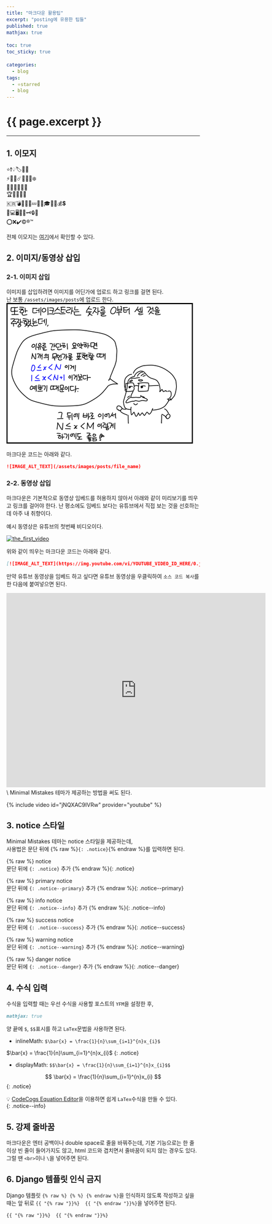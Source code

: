 ```yaml
---
title: "마크다운 활용팁"
excerpt: "posting에 유용한 팁들"
published: true
mathjax: true

toc: true
toc_sticky: true

categories:
  - blog
tags:
  - ⭐starred
  - blog
---
```

# {{ page.excerpt }}
---
## 1. 이모지
⭐❗💡🏷️🔖📎  
⚡🌟🌠☄️🌈🔥💧❄️  
🥞🧀🥓🍔🍕🍺  
🏆🥇🥈🥉🏅  
🇰🇷💣💢💥💯💤🦈🧭🎓💎🔔💰💲  
🔋💻🖥️📌🔑🗝️🔒🔗  
⭕❌✔️©️®️™️  

전체 이모지는 [여기](https://github.com/ikatyang/emoji-cheat-sheet/blob/master/README.md)에서 확인할 수 있다.  

## 2. 이미지/동영상 삽입
### 2-1. 이미지 삽입
이미지를 삽입하려면 이미지를 어딘가에 업로드 하고 링크를 걸면 된다.  
난 보통 `/assets/images/posts`에 업로드 한다.  
![yagongman_Dijkstra](/assets/images/posts/yagongman_Dijkstra.png)

마크다운 코드는 아래와 같다.  

```markdown
![IMAGE_ALT_TEXT](/assets/images/posts/file_name)
```

### 2-2. 동영상 삽입
마크다운은 기본적으로 동영상 임베드를 허용하지 않아서 아래와 같이 미리보기를 띄우고 링크를 걸어야 한다. 난 평소에도 임베드 보다는 유튜브에서 직접 보는 것을 선호하는데 아주 내 취향이다.  

예시 동영상은 유튜브의 첫번째 비디오이다.  

[![the_first_video](https://img.youtube.com/vi/jNQXAC9IVRw/0.jpg)](https://youtu.be/jNQXAC9IVRw)

위와 같이 띄우는 마크다운 코드는 아래와 같다.  

```markdown
[![IMAGE_ALT_TEXT](https://img.youtube.com/vi/YOUTUBE_VIDEO_ID_HERE/0.jpg)](https://youtu.be/YOUTUBE_VIDEO_ID_HERE)
```

만약 유튜브 동영상을 임베드 하고 싶다면 유튜브 동영상을 우클릭하여 `소스 코드 복사`를 한 다음에 붙여넣으면 된다.  

<iframe width="675" height="506" src="https://www.youtube.com/embed/jNQXAC9IVRw" title="YouTube video player" frameborder="0" allow="accelerometer; autoplay; clipboard-write; encrypted-media; gyroscope; picture-in-picture" allowfullscreen></iframe>
\
Minimal Mistakes 테마가 제공하는 방법을 써도 된다.  

{% include video id="jNQXAC9IVRw" provider="youtube" %}

## 3. notice 스타일
Minimal Mistakes 테마는 notice 스타일을 제공하는데,  
사용법은 문단 뒤에 {% raw %}`{: .notice}`{% endraw %}를 입력하면 된다.  

{% raw %}
notice  
문단 뒤에 `{: .notice}` 추가
{% endraw %}{: .notice}

{% raw %}
primary notice  
문단 뒤에 `{: .notice--primary}` 추가
{% endraw %}{: .notice--primary}

{% raw %}
info notice  
문단 뒤에 `{: .notice--info}` 추가
{% endraw %}{: .notice--info}

{% raw %}
success notice  
문단 뒤에 `{: .notice--success}` 추가
{% endraw %}{: .notice--success}

{% raw %}
warning notice  
문단 뒤에 `{: .notice--warning}` 추가
{% endraw %}{: .notice--warning}

{% raw %}
danger notice  
문단 뒤에 `{: .notice--danger}` 추가
{% endraw %}{: .notice--danger}

## 4. 수식 입력
수식을 입력할 때는 우선 수식을 사용할 포스트의 `YFM`을 설정한 후,  

```markdown
mathjax: true
```

양 끝에 `$`, `$$`표시를 하고 `LaTex`문법을 사용하면 된다.  

- inlineMath: `$\bar{x} = \frac{1}{n}\sum_{i=1}^{n}x_{i}$`

$\bar{x} = \frac{1}{n}\sum_{i=1}^{n}x_{i}$
{: .notice}

- displayMath: `$$\bar{x} = \frac{1}{n}\sum_{i=1}^{n}x_{i}$$`  

$$ \bar{x} = \frac{1}{n}\sum_{i=1}^{n}x_{i} $$
{: .notice}


💡 [CodeCogs Equation Editor](https://latex.codecogs.com/)을 이용하면 쉽게 `LaTex`수식을 만들 수 있다.  
{: .notice--info}

## 5. 강제 줄바꿈
마크다운은 엔터 공백이나 double space로 줄을 바꿔주는데, 기본 기능으로는 한 줄 이상 빈 줄이 들어가지도 않고, html 코드와 겹치면서 줄바꿈이 되지 않는 경우도 있다. 그럴 땐 `<br>`이나 `\`을 넣어주면 된다.

## 6. Django 템플릿 인식 금지
Django 템플릿 ```{% raw %} {% %} {% endraw %}```을 인식하지 않도록 작성하고 싶을 때는 앞 뒤로 `{{ "{% raw "}}%}  {{ "{% endraw "}}%}`을 넣어주면 된다.

```markdown
{{ "{% raw "}}%}  {{ "{% endraw "}}%}
```